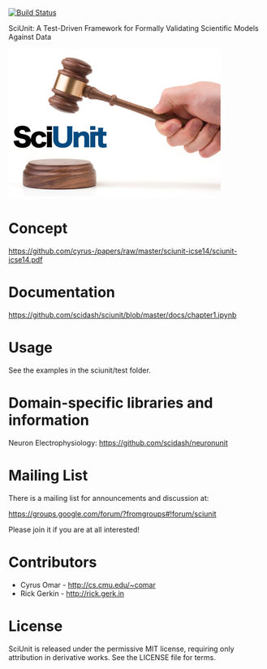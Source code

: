 [![Build Status](https://travis-ci.org/scidash/sciunit.svg?branch=master)](https://travis-ci.org/scidash/sciunit)

SciUnit: A Test-Driven Framework for Formally Validating Scientific Models Against Data

![SciUnit Logo](https://raw.githubusercontent.com/scidash/assets/master/logos/sciunit.png)

# Concept

https://github.com/cyrus-/papers/raw/master/sciunit-icse14/sciunit-icse14.pdf

# Documentation
https://github.com/scidash/sciunit/blob/master/docs/chapter1.ipynb

# Usage
See the examples in the sciunit/test folder.

# Domain-specific libraries and information

Neuron Electrophysiology: https://github.com/scidash/neuronunit

# Mailing List
There is a mailing list for announcements and discussion at:

  https://groups.google.com/forum/?fromgroups#!forum/sciunit

Please join it if you are at all interested!

# Contributors
 * Cyrus Omar - http://cs.cmu.edu/~comar
 * Rick Gerkin - http://rick.gerk.in

# License
SciUnit is released under the permissive MIT license, requiring only attribution in derivative works. See the LICENSE file for terms.
